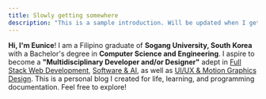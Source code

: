 ```yaml
---
title: Slowly getting somewhere
description: "This is a sample introduction. Will be updated when I get my life together."
---
```


**Hi, I'm Eunice**! I am a Filipino graduate of **Sogang University, South Korea** with a Bachelor's degree in **Computer Science and Engineering**. I aspire to become a **"Multidisciplinary Developer and/or Designer"** adept in <u>Full Stack Web Development</u>, <u>Software & AI</u>, as well as <u>UI/UX & Motion Graphics Design</u>. This is a personal blog I created for life, learning, and programming documentation.
Feel free to explore!